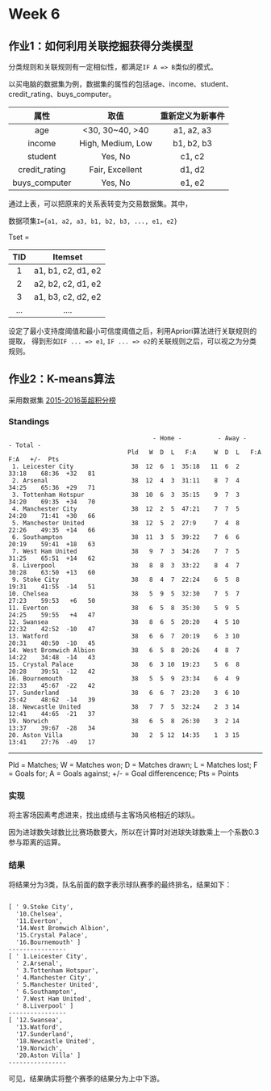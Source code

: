 # Week 6

## 作业1：如何利用关联挖掘获得分类模型

分类规则和关联规则有一定相似性，都满足`IF A => B`类似的模式。

以买电脑的数据集为例，数据集的属性的包括age、income、student、credit_rating、buys_computer。

|       属性      |         取值         |  重新定义为新事件  |
| :-----------: | :----------------: | :--------: |
|      age      | &lt;30, 30~40, >40 | a1, a2, a3 |
|     income    |  High, Medium, Low | b1, b2, b3 |
|    student    |       Yes, No      |   c1, c2   |
| credit_rating |   Fair, Excellent  |   d1, d2   |
| buys_computer |       Yes, No      |   e1, e2   |

通过上表，可以把原来的关系表转变为交易数据集。其中，

数据项集`I={a1, a2, a3, b1, b2, b3, ..., e1, e2}`

Tset =

| TID |       Itemset      |
| :-: | :----------------: |
|  1  | a1, b1, c2, d1, e2 |
|  2  | a2, b2, c2, d1, e2 |
|  3  | a1, b3, c2, d2, e2 |
| ... |        ....        |

设定了最小支持度阈值和最小可信度阈值之后，利用Apriori算法进行关联规则的提取，
得到形如`IF ... => e1`, `IF ... => e2`的关联规则之后，可以视之为分类规则。

## 作业2：K-means算法

采用数据集 [2015-2016英超积分榜](https://github.com/openfootball/eng-england/tree/master/2015-16)

### Standings

                                            - Home -          - Away -            - Total -
                                     Pld   W  D  L   F:A     W  D  L   F:A      F:A   +/-  Pts
     1. Leicester City                38  12  6  1  35:18   11  6  2  33:18    68:36  +32   81
     2. Arsenal                       38  12  4  3  31:11    8  7  4  34:25    65:36  +29   71
     3. Tottenham Hotspur             38  10  6  3  35:15    9  7  3  34:20    69:35  +34   70
     4. Manchester City               38  12  2  5  47:21    7  7  5  24:20    71:41  +30   66
     5. Manchester United             38  12  5  2  27:9     7  4  8  22:26    49:35  +14   66
     6. Southampton                   38  11  3  5  39:22    7  6  6  20:19    59:41  +18   63
     7. West Ham United               38   9  7  3  34:26    7  7  5  31:25    65:51  +14   62
     8. Liverpool                     38   8  8  3  33:22    8  4  7  30:28    63:50  +13   60
     9. Stoke City                    38   8  4  7  22:24    6  5  8  19:31    41:55  -14   51
    10. Chelsea                       38   5  9  5  32:30    7  5  7  27:23    59:53   +6   50
    11. Everton                       38   6  5  8  35:30    5  9  5  24:25    59:55   +4   47
    12. Swansea                       38   8  6  5  20:20    4  5 10  22:32    42:52  -10   47
    13. Watford                       38   6  6  7  20:19    6  3 10  20:31    40:50  -10   45
    14. West Bromwich Albion          38   6  5  8  20:26    4  8  7  14:22    34:48  -14   43
    15. Crystal Palace                38   6  3 10  19:23    5  6  8  20:28    39:51  -12   42
    16. Bournemouth                   38   5  5  9  23:34    6  4  9  22:33    45:67  -22   42
    17. Sunderland                    38   6  6  7  23:20    3  6 10  25:42    48:62  -14   39
    18. Newcastle United              38   7  7  5  32:24    2  3 14  12:41    44:65  -21   37
    19. Norwich                       38   6  5  8  26:30    3  2 14  13:37    39:67  -28   34
    20. Aston Villa                   38   2  5 12  14:35    1  3 15  13:41    27:76  -49   17

* * *

Pld = Matches; W = Matches won; D = Matches drawn; L = Matches lost; F = Goals for; A = Goals against; +/- = Goal differencence; Pts = Points

### 实现

将主客场因素考虑进来，找出成绩与主客场风格相近的球队。

因为进球数失球数比比赛场数要大，所以在计算时对进球失球数乘上一个系数0.3参与距离的运算。

### 结果
将结果分为3类，队名前面的数字表示球队赛季的最终排名，结果如下：
```

[ ' 9.Stoke City',
  '10.Chelsea',
  '11.Everton',
  '14.West Bromwich Albion',
  '15.Crystal Palace',
  '16.Bournemouth' ]
----------------
[ ' 1.Leicester City',
  ' 2.Arsenal',
  ' 3.Tottenham Hotspur',
  ' 4.Manchester City',
  ' 5.Manchester United',
  ' 6.Southampton',
  ' 7.West Ham United',
  ' 8.Liverpool' ]
----------------
[ '12.Swansea',
  '13.Watford',
  '17.Sunderland',
  '18.Newcastle United',
  '19.Norwich',
  '20.Aston Villa' ]
----------------

```
可见，结果确实将整个赛季的结果分为上中下游。

